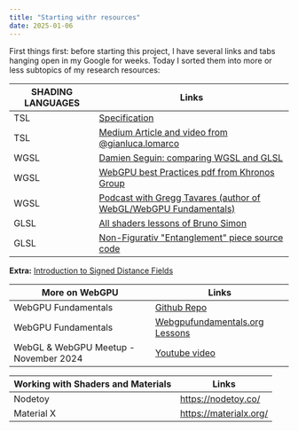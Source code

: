 ```yaml
---
title: "Starting withr resources"
date: 2025-01-06
---
```


First things first: before starting this project, I have several links and tabs hanging open in my Google for weeks.
Today I sorted them into more or less subtopics of my research resources:

| SHADING LANGUAGES    | Links |
| -------- | ------- |
| TSL  | [Specification](https://github.com/mrdoob/three.js/wiki/Three.js-Shading-Language)   |
| TSL | [Medium Article and video from @gianluca.lomarco](https://medium.com/@gianluca.lomarco/three-js-shading-language-a-new-era-for-shaders-cd48de8b22b0)   |
| WGSL    | [Damien Seguin: comparing WGSL and GLSL](https://dmnsgn.me/blog/from-glsl-to-wgsl-the-future-of-shaders-on-the-web/)   |
| WGSL    | [WebGPU best Practices pdf from Khronos Group](https://www.khronos.org/assets/uploads/developers/presentations/WebGPU_Best_Practices_Google.pdf)|
| WGSL    | [Podcast with Gregg Tavares (author of WebGL/WebGPU Fundamentals)](https://changelog.com/jsparty/304)|
| GLSL    | [All shaders lessons of Bruno Simon](https://threejs-journey.com/lessons/shader-patterns) |
| GLSL    | [Non-Figurativ "Entanglement" piece source code](https://github.com/bgstaal/gpuparticles)|

**Extra:** 
[Introduction to Signed Distance Fields](https://www.youtube.com/watch?v=pEdlZ9W2Xs0)


| More on WebGPU   | Links |
| -------- | ------- |
| WebGPU Fundamentals    | [Github Repo](https://github.com/webgpu/webgpufundamentals) |
| WebGPU Fundamentals    | [Webgpufundamentals.org Lessons](https://webgpufundamentals.org/webgpu/lessons/webgpu-wgsl.html)|
| WebGL & WebGPU Meetup - November 2024  | [Youtube video](https://www.youtube.com/watch?v=koY-kDb50VI) |

| Working with Shaders and Materials | Links |
| -------- | ------- |
| Nodetoy   | https://nodetoy.co/|
| Material X    | https://materialx.org/ |


